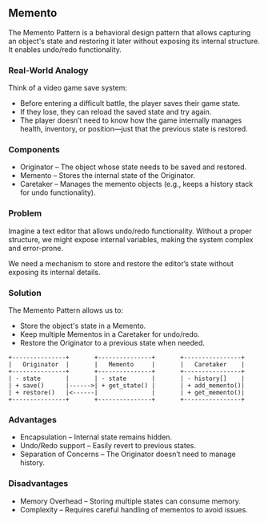 ## Memento
The Memento Pattern is a behavioral design pattern that allows capturing an object's state and restoring it later without exposing its internal structure. It enables undo/redo functionality.

### Real-World Analogy
Think of a video game save system:

- Before entering a difficult battle, the player saves their game state.
- If they lose, they can reload the saved state and try again.
- The player doesn’t need to know how the game internally manages health, inventory, or position—just that the previous state is restored.

### Components
- Originator – The object whose state needs to be saved and restored.
- Memento – Stores the internal state of the Originator.
- Caretaker – Manages the memento objects (e.g., keeps a history stack for undo functionality).

### Problem
Imagine a text editor that allows undo/redo functionality. Without a proper structure, we might expose internal variables, making the system complex and error-prone.

We need a mechanism to store and restore the editor’s state without exposing its internal details.

### Solution
The Memento Pattern allows us to:
- Store the object's state in a Memento.
- Keep multiple Mementos in a Caretaker for undo/redo.
- Restore the Originator to a previous state when needed.

```
+---------------+       +---------------+       +----------------+
|   Originator  |       |   Memento     |       |   Caretaker    |
+---------------+       +---------------+       +----------------+
| - state       |       | - state       |       | - history[]    |
| + save()      |------>| + get_state() |       | + add_memento()|
| + restore()   |<------|               |       | + get_memento()|
+---------------+       +---------------+       +----------------+

```

### Advantages
- Encapsulation – Internal state remains hidden.
- Undo/Redo support – Easily revert to previous states.
- Separation of Concerns – The Originator doesn’t need to manage history.

### Disadvantages
- Memory Overhead – Storing multiple states can consume memory.
- Complexity – Requires careful handling of mementos to avoid issues.